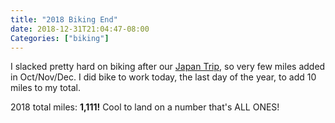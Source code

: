 ```yaml
---
title: "2018 Biking End"
date: 2018-12-31T21:04:47-08:00
Categories: ["biking"]
---
```

I slacked pretty hard on biking after our [Japan Trip](/blog/2018/10/japan-trip-2018/), so very few miles added in Oct/Nov/Dec. I did bike to work today, the last day of the year, to add 10 miles to my total.

2018 total miles: **1,111!** Cool to land on a number that's ALL ONES!
